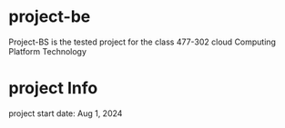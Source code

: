 # project-be
Project-BS is the tested project for the class 477-302 cloud Computing Platform Technology

# project Info
project start date: Aug 1, 2024
